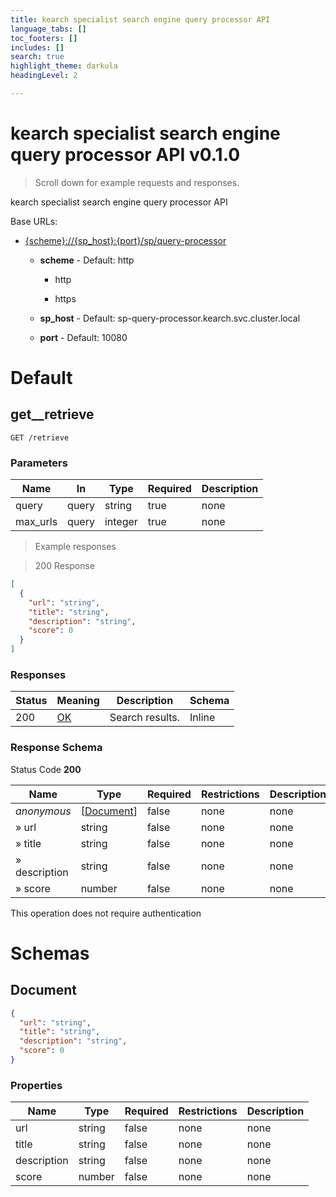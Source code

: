 ```yaml
---
title: kearch specialist search engine query processor API
language_tabs: []
toc_footers: []
includes: []
search: true
highlight_theme: darkula
headingLevel: 2

---
```


<h1 id="kearch-specialist-search-engine-query-processor-api">kearch specialist search engine query processor API v0.1.0</h1>

> Scroll down for example requests and responses.

kearch specialist search engine query processor API

Base URLs:

* <a href="{scheme}://{sp_host}:{port}/sp/query-processor">{scheme}://{sp_host}:{port}/sp/query-processor</a>

    * **scheme** -  Default: http

        * http

        * https

    * **sp_host** -  Default: sp-query-processor.kearch.svc.cluster.local

    * **port** -  Default: 10080

<h1 id="kearch-specialist-search-engine-query-processor-api-default">Default</h1>

## get__retrieve

`GET /retrieve`

<h3 id="get__retrieve-parameters">Parameters</h3>

|Name|In|Type|Required|Description|
|---|---|---|---|---|
|query|query|string|true|none|
|max_urls|query|integer|true|none|

> Example responses

> 200 Response

```json
[
  {
    "url": "string",
    "title": "string",
    "description": "string",
    "score": 0
  }
]
```

<h3 id="get__retrieve-responses">Responses</h3>

|Status|Meaning|Description|Schema|
|---|---|---|---|
|200|[OK](https://tools.ietf.org/html/rfc7231#section-6.3.1)|Search results.|Inline|

<h3 id="get__retrieve-responseschema">Response Schema</h3>

Status Code **200**

|Name|Type|Required|Restrictions|Description|
|---|---|---|---|---|
|*anonymous*|[[Document](#schemadocument)]|false|none|none|
|» url|string|false|none|none|
|» title|string|false|none|none|
|» description|string|false|none|none|
|» score|number|false|none|none|

<aside class="success">
This operation does not require authentication
</aside>

# Schemas

<h2 id="tocSdocument">Document</h2>

<a id="schemadocument"></a>

```json
{
  "url": "string",
  "title": "string",
  "description": "string",
  "score": 0
}

```

### Properties

|Name|Type|Required|Restrictions|Description|
|---|---|---|---|---|
|url|string|false|none|none|
|title|string|false|none|none|
|description|string|false|none|none|
|score|number|false|none|none|

